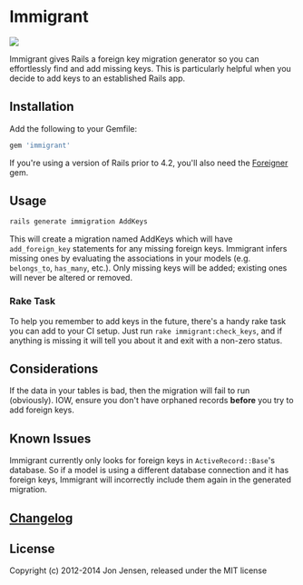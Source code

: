 # Immigrant
[<img src="https://secure.travis-ci.org/jenseng/immigrant.png?rvm=1.9.3" />](http://travis-ci.org/jenseng/immigrant)

Immigrant gives Rails a foreign key migration generator so you can
effortlessly find and add missing keys. This is particularly helpful
when you decide to add keys to an established Rails app.

## Installation

Add the following to your Gemfile:

```ruby
gem 'immigrant'
```

If you're using a version of Rails prior to 4.2, you'll also need the
[Foreigner](https://github.com/matthuhiggins/foreigner) gem.

## Usage

```bash
rails generate immigration AddKeys
```

This will create a migration named AddKeys which will have `add_foreign_key`
statements for any missing foreign keys. Immigrant infers missing ones by
evaluating the associations in your models (e.g. `belongs_to`, `has_many`, etc.).
Only missing keys will be added; existing ones will never be altered or
removed.

### Rake Task

To help you remember to add keys in the future, there's a handy rake
task you can add to your CI setup.  Just run `rake immigrant:check_keys`,
and if anything is missing it will tell you about it and exit with a
non-zero status.

## Considerations

If the data in your tables is bad, then the migration will fail to run
(obviously). IOW, ensure you don't have orphaned records **before** you try to
add foreign keys.

## Known Issues

Immigrant currently only looks for foreign keys in `ActiveRecord::Base`'s
database. So if a model is using a different database connection and it has
foreign keys, Immigrant will incorrectly include them again in the generated
migration.

## [Changelog](CHANGELOG.md)

## License

Copyright (c) 2012-2014 Jon Jensen, released under the MIT license
